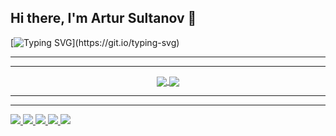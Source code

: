 ## Hi there, I'm Artur Sultanov 👋 
[![Typing SVG](https://readme-typing-svg.herokuapp.com?color=%23F46800.svg&lines=Welcome+to+my+GitHub+profile!)](https://git.io/typing-svg)


___
___

<div align="center">
<a href="https://github.com/BurMachine/Burmachine">
  <img align="center" src="https://github-readme-stats.vercel.app/api/top-langs/?username=Burmachine&theme=tokyonight&hide_langs_below=1" />
</a>
<a href="https://github.com/BurMachine/Burmachine">
<img align="center" src="https://github-readme-stats.vercel.app/api?username=Burmachine&show_icons=true&theme=tokyonight"
</a>
</div>
  
___
___

![](https://github-profile-summary-cards.vercel.app/api/cards/profile-details?username=BurMachine&theme=tokyonight)
![](https://github-profile-summary-cards.vercel.app/api/cards/most-commit-language?username=BurMachine&theme=tokyonight)
![](https://github-profile-summary-cards.vercel.app/api/cards/repos-per-language?username=BurMachine&theme=tokyonight)
![](https://github-profile-summary-cards.vercel.app/api/cards/stats?username=BurMachine&theme=solarized_dark)
![](https://github-profile-summary-cards.vercel.app/api/cards/productive-time?username=BurMachine&theme=solarized_dark)


